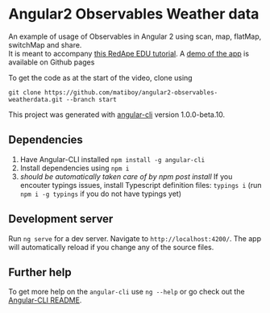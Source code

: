 # Angular2 Observables Weather data

An example of usage of Observables in Angular 2 using scan, map, flatMap, switchMap and share.  
It is meant to accompany [this RedApe EDU tutorial](https://youtu.be/U0hTZDfQ2AI). A [demo of the app](https://matiboy.github.io/angular2-observables-weatherdata/) is available on Github pages  

To get the code as at the start of the video, clone using

```
git clone https://github.com/matiboy/angular2-observables-weatherdata.git --branch start
```

This project was generated with [angular-cli](https://github.com/angular/angular-cli) version 1.0.0-beta.10.

## Dependencies

1. Have Angular-CLI installed `npm install -g angular-cli`
1. Install dependencies using `npm i`
1. *should be automatically taken care of by npm post install* If you encouter typings issues, install Typescript definition files: `typings i` (run `npm i -g typings` if you do not have typings yet)

## Development server
Run `ng serve` for a dev server. Navigate to `http://localhost:4200/`. The app will automatically reload if you change any of the source files.

## Further help

To get more help on the `angular-cli` use `ng --help` or go check out the [Angular-CLI README](https://github.com/angular/angular-cli/blob/master/README.md).
